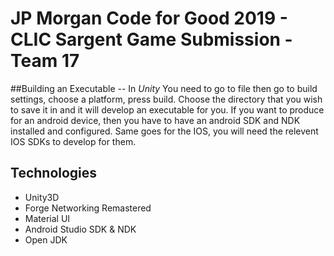 # JP Morgan Code for Good 2019 - CLIC Sargent Game Submission - Team 17

##Building an Executable
 -- In *Unity* You need to go to file then go to build settings, choose a platform, press build. Choose the directory that you wish to save it in and it will develop an executable for you. If you want to produce for an android device, then you have to have an android SDK and NDK installed and configured. Same goes for the IOS, you will need the relevent IOS SDKs to develop for them. 
 
 ## Technologies
 * Unity3D
 * Forge Networking Remastered
 * Material UI
 * Android Studio SDK & NDK
 * Open JDK
 
 
